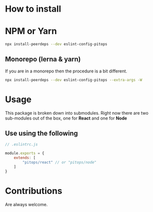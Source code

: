 # How to install

# NPM or Yarn

```bash
npx install-peerdeps --dev eslint-config-pitops
```

## Monorepo (lerna & yarn)

If you are in a monorepo then the procedure is a bit different.

```bash
npx install-peerdeps --dev eslint-config-pitops --extra-args -W
```

# Usage

This package is broken down into submodules. Right now there are two sub-modules out of the box, one for **React** and one for **Node**

## Use using the following

```javascript
// .eslintrc.js

module.exports = {
    extends: [
        "pitops/react" // or "pitops/node"
    ]
}
```

# Contributions

Are always welcome.